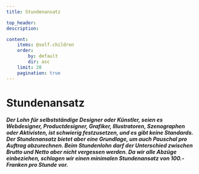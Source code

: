 ```yaml
---
title: Stundenansatz

top_header:  
description:

content:
    items: @self.children
    order:
        by: default
        dir: asc
    limit: 20
    pagination: true
---
```


# Stundenansatz

##### Der Lohn für selbstständige Designer oder Künstler, seien es Webdesigner, Productdesigner, Grafiker, Illustratoren, Szenographen oder Aktivisten, ist schwierig festzusetzen, und es gibt keine Standards. Der Stundenansatz bietet aber eine Grundlage, um auch Pauschal pro Auftrag abzurechnen. Beim Stundenlohn darf der Unterschied zwischen Brutto und Netto aber nicht vergessen werden. Da wir alle Abzüge einbeziehen, schlagen wir einen minimalen Stundenansatz von 100.- Franken pro Stunde vor.

<br />
